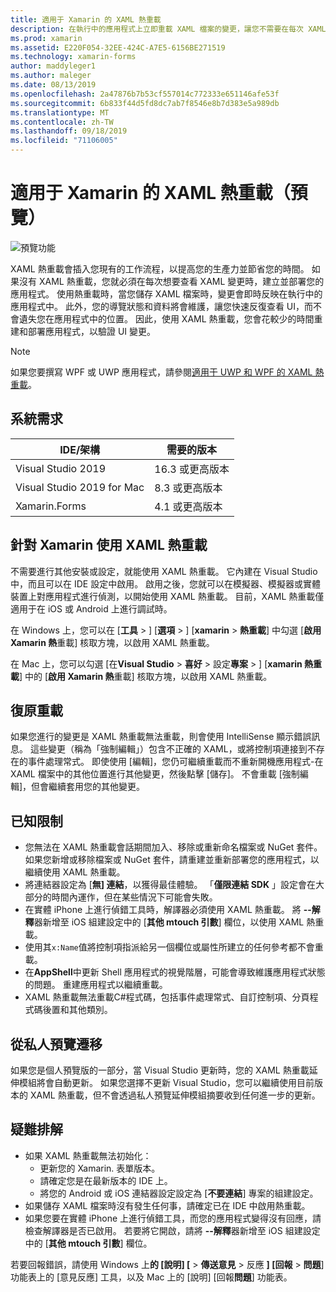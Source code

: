 ```yaml
---
title: 適用于 Xamarin 的 XAML 熱重載
description: 在執行中的應用程式上立即重載 XAML 檔案的變更，讓您不需要在每次 XAML 變更後建立您的 Xamarin. Forms 專案。
ms.prod: xamarin
ms.assetid: E220F054-32EE-424C-A7E5-6156BE271519
ms.technology: xamarin-forms
author: maddyleger1
ms.author: maleger
ms.date: 08/13/2019
ms.openlocfilehash: 2a47876b7b53cf557014c772333e651146afe53f
ms.sourcegitcommit: 6b833f44d5fd8dc7ab7f8546e8b7d383e5a989db
ms.translationtype: MT
ms.contentlocale: zh-TW
ms.lasthandoff: 09/18/2019
ms.locfileid: "71106005"
---
```

# <a name="xaml-hot-reload-for-xamarinforms-preview"></a>適用于 Xamarin 的 XAML 熱重載（預覽）

![預覽功能](~/media/shared/preview.png)

XAML 熱重載會插入您現有的工作流程，以提高您的生產力並節省您的時間。 如果沒有 XAML 熱重載，您就必須在每次想要查看 XAML 變更時，建立並部署您的應用程式。 使用熱重載時，當您儲存 XAML 檔案時，變更會即時反映在執行中的應用程式中。 此外，您的導覽狀態和資料將會維護，讓您快速反復查看 UI，而不會遺失您在應用程式中的位置。 因此，使用 XAML 熱重載，您會花較少的時間重建和部署應用程式，以驗證 UI 變更。

> [!NOTE]
> 如果您要撰寫 WPF 或 UWP 應用程式，請參閱[適用于 UWP 和 WPF 的 XAML 熱重載](/visualstudio/debugger/xaml-hot-reload)。

## <a name="system-requirements"></a>系統需求

| IDE/架構 | 需要的版本 |
|------|------------------|
|Visual Studio 2019 | 16.3 或更高版本
Visual Studio 2019 for Mac | 8.3 或更高版本
Xamarin.Forms | 4.1 或更高版本

## <a name="use-xaml-hot-reload-for-xamarinforms"></a>針對 Xamarin 使用 XAML 熱重載

不需要進行其他安裝或設定，就能使用 XAML 熱重載。 它內建在 Visual Studio 中，而且可以在 IDE 設定中啟用。 啟用之後，您就可以在模擬器、模擬器或實體裝置上對應用程式進行偵測，以開始使用 XAML 熱重載。 目前，XAML 熱重載僅適用于在 iOS 或 Android 上進行調試時。

在 Windows 上，您可以在 [**工具** > ] [**選項** > ] [**xamarin**  > **熱重載**] 中勾選 [**啟用 Xamarin 熱**重載] 核取方塊，以啟用 XAML 熱重載。

在 Mac 上，您可以勾選 [在**Visual Studio**  > **喜好** > 設定**專案** > ] [**xamarin 熱重載**] 中的 [**啟用 Xamarin 熱**重載] 核取方塊，以啟用 XAML 熱重載。

## <a name="resilient-reloading"></a>復原重載

如果您進行的變更是 XAML 熱重載無法重載，則會使用 IntelliSense 顯示錯誤訊息。 這些變更（稱為「強制編輯」）包含不正確的 XAML，或將控制項連接到不存在的事件處理常式。 即使使用 [編輯]，您仍可繼續重載而不重新開機應用程式-在 XAML 檔案中的其他位置進行其他變更，然後點擊 [儲存]。 不會重載 [強制編輯]，但會繼續套用您的其他變更。

## <a name="known-limitations"></a>已知限制

- 您無法在 XAML 熱重載會話期間加入、移除或重新命名檔案或 NuGet 套件。 如果您新增或移除檔案或 NuGet 套件，請重建並重新部署您的應用程式，以繼續使用 XAML 熱重載。
- 將連結器設定為 [**無] 連結**，以獲得最佳體驗。 「**僅限連結 SDK** 」設定會在大部分的時間內運作，但在某些情況下可能會失敗。
- 在實體 iPhone 上進行偵錯工具時，解譯器必須使用 XAML 熱重載。 將 **--解釋**器新增至 iOS 組建設定中的 [**其他 mtouch 引數**] 欄位，以使用 XAML 熱重載。
- 使用其`x:Name`值將控制項指派給另一個欄位或屬性所建立的任何參考都不會重載。
- 在**AppShell**中更新 Shell 應用程式的視覺階層，可能會導致維護應用程式狀態的問題。 重建應用程式以繼續重載。
- XAML 熱重載無法重載C#程式碼，包括事件處理常式、自訂控制項、分頁程式碼後置和其他類別。

## <a name="migrate-from-the-private-preview"></a>從私人預覽遷移

如果您是個人預覽版的一部分，當 Visual Studio 更新時，您的 XAML 熱重載延伸模組將會自動更新。 如果您選擇不更新 Visual Studio，您可以繼續使用目前版本的 XAML 熱重載，但不會透過私人預覽延伸模組摘要收到任何進一步的更新。

## <a name="troubleshooting"></a>疑難排解

- 如果 XAML 熱重載無法初始化：
  - 更新您的 Xamarin. 表單版本。
  - 請確定您是在最新版本的 IDE 上。
  - 將您的 Android 或 iOS 連結器設定設定為 [**不要連結**] 專案的組建設定。
- 如果儲存 XAML 檔案時沒有發生任何事，請確定已在 IDE 中啟用熱重載。
- 如果您要在實體 iPhone 上進行偵錯工具，而您的應用程式變得沒有回應，請檢查解譯器是否已啟用。 若要將它開啟，請將 **--解釋**器新增至 iOS 組建設定中的 [**其他 mtouch 引數**] 欄位。

若要回報錯誤，請使用 Windows 上**的 [說明] [**  > **傳送意見** > 反應 **] [回報** > **問題**] 功能表上的 [意見反應] 工具，以及 Mac 上的 [說明] [回報**問題**] 功能表。
